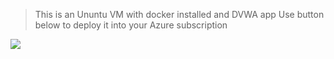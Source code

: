 >This is an Ununtu VM with docker installed and DVWA app
Use button below to deploy it into your Azure subscription

[<img src="https://aka.ms/deploytoazurebutton">](https://google.com)
